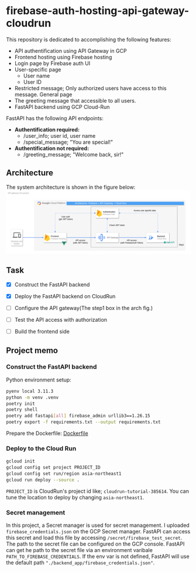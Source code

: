 # firebase-auth-hosting-api-gateway-cloudrun

This repository is dedicated to accomplishing the following features:
- API authentification using API Gateway in GCP
- Frontend hosting using Firebase hosting
- Login page by Firebase auth UI
- User-specific page
  - User name
  - User ID
- Restricted message; Only authorized users have access to this message.
General page
- The greeting message that accessible to all users.
- FastAPI backend using GCP Cloud-Run

FastAPI has the following API endpoints:
- **Authentification required:**
  - /user_info; user id, user name
  - /special_message; "You are special!"
- **Authentification not required:**
  - /greeting_message; "Welcome back, sir!"



## Architecture
The system architecture is shown in the figure below:
![fig](docs/arch_design.drawio.png)

## Task
- [x] Construct the FastAPI backend
- [x] Deploy the FastAPI backend on CloudRun
- [ ] Configure the API gateway(The step1 box in the arch fig.)
- [ ] Test the API access with authorization
- [ ] Build the frontend side


## Project memo
### Construct the FastAPI backend
Python environment setup:
```bash
pyenv local 3.11.3
python -m venv .venv
poetry init
poetry shell
poetry add fastapi[all] firebase_admin urllib3==1.26.15
poetry export -f requirements.txt --output requirements.txt
```

Prepare the Dockerfile: [Dockerfile](./Dockerfile)

### Deploy to the Cloud Run
```bash
gcloud init
gcloud config set project PROJECT_ID
gcloud config set run/region asia-northeast1
gcloud run deploy --source .
```

`PROJECT_ID` is CloudRun's project id like; `cloudrun-tutorial-385614`.
You can tune the location to deploy by changing `asia-northeast1`.


### Secret management
In this project, a Secret manager is used for secret management.
I uploaded `firebase_credentials.json` on the GCP Secret manager. FastAPI can access this secret and load this file by accessing `/secret/firebase_test_secret`.
The path to the secret file can be configured on the GCP console.
FastAPI can get he path to the secret file via an environment varibale `PATH_TO_FIREBASE_CREDENTIALS`. If the env var is not defined, FastAPI will use the default path `"./backend_app/firebase_credentials.json"`.
